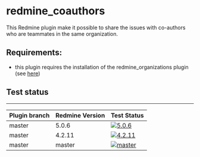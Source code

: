 # redmine_coauthors

This Redmine plugin make it possible to share the issues with co-authors who are teammates in the same organization.

## Requirements:

* this plugin requires the installation of the redmine_organizations plugin (see [here](https://github.com/jbbarth/redmine_organizations))

## Test status
----------

|Plugin branch| Redmine Version   | Test Status      |
|-------------|-------------------|------------------|
|master       | 5.0.6             | [![5.0.6][1]][5] |
|master       | 4.2.11            | [![4.2.11][2]][5]|
|master       | master            | [![master][4]][5]|

[1]: https://github.com/nanego/redmine_coauthors/actions/workflows/5_0_6.yml/badge.svg
[2]: https://github.com/nanego/redmine_coauthors/actions/workflows/4_2_11.yml/badge.svg
[4]: https://github.com/nanego/redmine_coauthors/actions/workflows/master.yml/badge.svg
[5]: https://github.com/nanego/redmine_coauthors/actions
